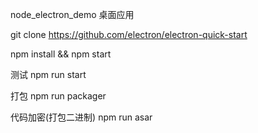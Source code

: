 
node_electron_demo 桌面应用


git clone https://github.com/electron/electron-quick-start

npm install && npm start

测试 npm run start

打包 npm run packager

代码加密(打包二进制) npm run asar


